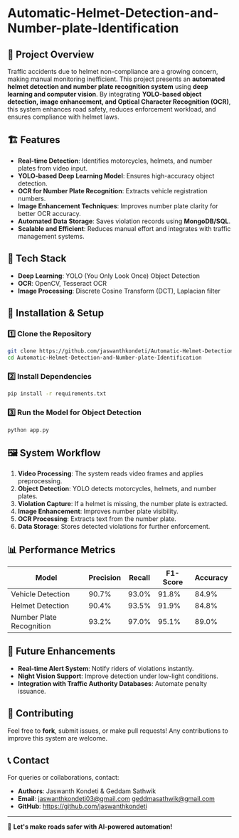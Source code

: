 # Automatic-Helmet-Detection-and-Number-plate-Identification

## 🚀 Project Overview
Traffic accidents due to helmet non-compliance are a growing concern, making manual monitoring inefficient. This project presents an **automated helmet detection and number plate recognition system** using **deep learning and computer vision**. By integrating **YOLO-based object detection, image enhancement, and Optical Character Recognition (OCR)**, this system enhances road safety, reduces enforcement workload, and ensures compliance with helmet laws.

## 🏗️ Features
- **Real-time Detection**: Identifies motorcycles, helmets, and number plates from video input.
- **YOLO-based Deep Learning Model**: Ensures high-accuracy object detection.
- **OCR for Number Plate Recognition**: Extracts vehicle registration numbers.
- **Image Enhancement Techniques**: Improves number plate clarity for better OCR accuracy.
- **Automated Data Storage**: Saves violation records using **MongoDB/SQL**.
- **Scalable and Efficient**: Reduces manual effort and integrates with traffic management systems.

## 🔧 Tech Stack
- **Deep Learning**: YOLO (You Only Look Once) Object Detection
- **OCR**: OpenCV, Tesseract OCR
- **Image Processing**: Discrete Cosine Transform (DCT), Laplacian filter

## 📌 Installation & Setup
### 1️⃣ Clone the Repository
```bash
git clone https://github.com/jaswanthkondeti/Automatic-Helmet-Detection-and-Number-plate-Identification.git
cd Automatic-Helmet-Detection-and-Number-plate-Identification
```

### 2️⃣ Install Dependencies
```bash
pip install -r requirements.txt
```

### 3️⃣ Run the Model for Object Detection
```bash
python app.py
```


## 🖼️ System Workflow
1. **Video Processing**: The system reads video frames and applies preprocessing.
2. **Object Detection**: YOLO detects motorcycles, helmets, and number plates.
3. **Violation Capture**: If a helmet is missing, the number plate is extracted.
4. **Image Enhancement**: Improves number plate visibility.
5. **OCR Processing**: Extracts text from the number plate.
6. **Data Storage**: Stores detected violations for further enforcement.

## 📊 Performance Metrics
| Model | Precision | Recall | F1-Score | Accuracy |
|--------|-----------|--------|----------|----------|
| Vehicle Detection | 90.7% | 93.0% | 91.8% | 84.9% |
| Helmet Detection | 90.4% | 93.5% | 91.9% | 84.8% |
| Number Plate Recognition | 93.2% | 97.0% | 95.1% | 89.0% |

## 🎯 Future Enhancements
- **Real-time Alert System**: Notify riders of violations instantly.
- **Night Vision Support**: Improve detection under low-light conditions.
- **Integration with Traffic Authority Databases**: Automate penalty issuance.

## 🤝 Contributing
Feel free to **fork**, submit issues, or make pull requests! Any contributions to improve this system are welcome.

## 📞 Contact
For queries or collaborations, contact:
- **Authors**: Jaswanth Kondeti & Geddam Sathwik
- **Email**: jaswanthkondeti03@gmail.com
             geddmasathwik@gmail.com
- **GitHub**: https://github.com/jaswanthkondeti

---
🚀 **Let's make roads safer with AI-powered automation!**
